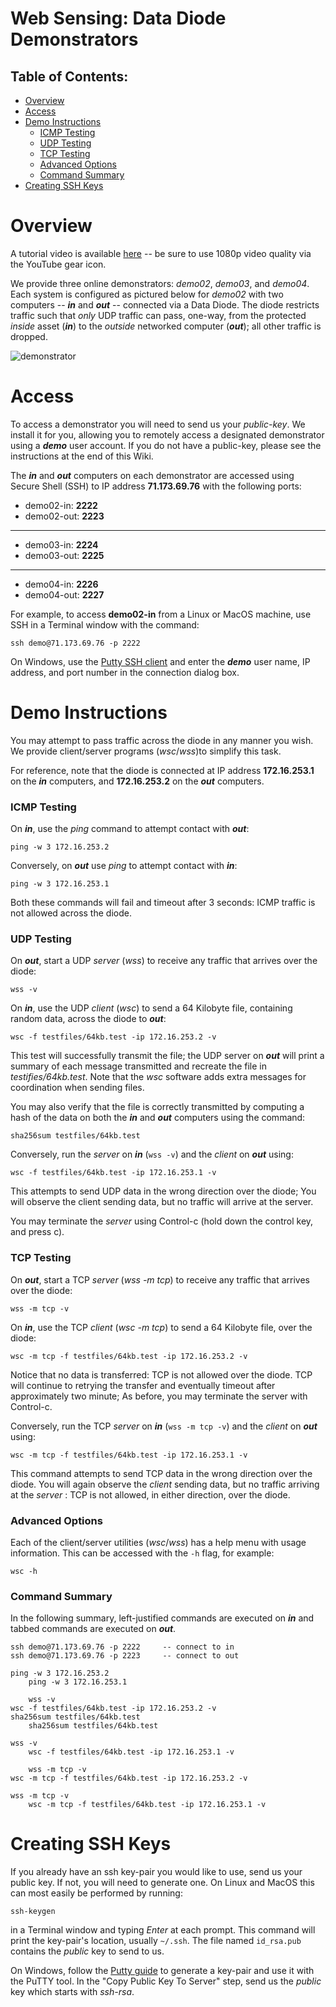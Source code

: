 # Web Sensing: Data Diode Demonstrators

## Table of Contents:

- [Overview](#overview)
- [Access](#access)
- [Demo Instructions](#demo-instructions)
  - [ICMP Testing](#icmp-testing)
  - [UDP Testing](#udp-testing)
  - [TCP Testing](#tcp-testing)
  - [Advanced Options](#advanced-options)
  - [Command Summary](#command-summary)
- [Creating SSH Keys](#ssh-keys)

# Overview

A tutorial video is available [here](https://youtu.be/GOu_UgQR9Uw) -- be sure to use 1080p video quality via the YouTube gear icon.

We provide three online demonstrators: *demo02*, *demo03*, and *demo04*. Each system is configured as pictured below for *demo02* with two computers -- ***in*** and ***out*** -- connected via a Data Diode. The diode restricts traffic such that *only* UDP traffic can pass, one-way, from the protected *inside* asset (***in***) to the *outside* networked computer (***out***); all other traffic is dropped.

![demonstrator](https://user-images.githubusercontent.com/20844430/180662160-da55aa66-f8f6-4aeb-8690-7411c66184db.png)


# Access

To access a demonstrator you will need to send us your *public-key*. We install it for you, allowing you to remotely access a designated demonstrator using a ***demo*** user account. If you do not have a public-key, please see the instructions at the end of this Wiki.

The ***in*** and ***out*** computers on each demonstrator are accessed using Secure Shell (SSH) to IP address **71.173.69.76** with the following ports: 

- demo02-in: **2222** 
- demo02-out: **2223** 

***
- demo03-in: **2224** 
- demo03-out: **2225** 

***
- demo04-in: **2226** 
- demo04-out: **2227** 

For example, to access **demo02-in** from a Linux or MacOS machine, use SSH in a Terminal window with the command:

`ssh demo@71.173.69.76 -p 2222`

On Windows, use the [Putty SSH client](https://devops.ionos.com/tutorials/use-ssh-keys-with-putty-on-windows/) and enter the ***demo*** user name, IP address, and port number in the connection dialog box.


# Demo Instructions

You may attempt to pass traffic across the diode in any manner you wish. We provide client/server programs (*wsc*/*wss*)to simplify this task. 

For reference, note that the diode is connected at IP address **172.16.253.1** on the ***in*** computers, and **172.16.253.2** on the ***out*** computers.


### ICMP Testing

On ***in***, use the *ping* command to attempt contact with ***out***:

`ping -w 3 172.16.253.2`

Conversely, on ***out*** use *ping* to attempt contact with ***in***:

`ping -w 3 172.16.253.1`

Both these commands will fail and timeout after 3 seconds: ICMP traffic is not allowed across the diode.


### UDP Testing

On ***out***, start a UDP *server* (*wss*) to receive any traffic that arrives over the diode:

`wss -v`

On ***in***, use the UDP *client* (*wsc*) to send a 64 Kilobyte file, containing random data, across the diode to ***out***:

`wsc -f testfiles/64kb.test -ip 172.16.253.2 -v`

This test will successfully transmit the file; the UDP server on ***out*** will print a summary of each message transmitted and recreate the file in *testifies/64kb.test*. Note that the *wsc* software adds extra messages for coordination when sending files. 

You may also verify that the file is correctly transmitted by computing a hash of the data on both the ***in*** and ***out*** computers using the command:

`sha256sum testfiles/64kb.test`

Conversely, run the *server* on ***in*** (`wss -v`) and the *client* on ***out*** using:

`wsc -f testfiles/64kb.test -ip 172.16.253.1 -v`

This attempts to send UDP data in the wrong direction over the diode; You will observe the client sending data, but no traffic will arrive at the server.

You may terminate the *server* using Control-c (hold down the control key, and press c). 

### TCP Testing

On ***out***, start a TCP *server* (*wss -m tcp*) to receive any traffic that arrives over the diode:

`wss -m tcp -v`

On ***in***, use the TCP *client* (*wsc -m tcp*) to send a 64 Kilobyte file, over the diode:

`wsc -m tcp -f testfiles/64kb.test -ip 172.16.253.2 -v`

Notice that no data is transferred: TCP is not allowed over the diode. TCP will continue to retrying the transfer and eventually timeout after approximately two minute; As before, you may terminate the server with Control-c.

Conversely, run the TCP *server* on ***in*** (`wss -m tcp -v`) and the *client* on ***out*** using:

`wsc -m tcp -f testfiles/64kb.test -ip 172.16.253.1 -v`

This command attempts to send TCP data in the wrong direction over the diode. You will again observe the *client* sending data, but no traffic arriving at the *server* : TCP is not allowed, in either direction, over the diode.



### Advanced Options

Each of the client/server utilities (*wsc*/*wss*) has a help menu with usage information. This can be accessed with the `-h` flag, for example:

`wsc -h`


### Command Summary

In the following summary, left-justified commands are executed on ***in*** and tabbed commands are executed on ***out***.

```
ssh demo@71.173.69.76 -p 2222     -- connect to in
ssh demo@71.173.69.76 -p 2223     -- connect to out

ping -w 3 172.16.253.2
    ping -w 3 172.16.253.1

    wss -v
wsc -f testfiles/64kb.test -ip 172.16.253.2 -v
sha256sum testfiles/64kb.test
    sha256sum testfiles/64kb.test

wss -v
    wsc -f testfiles/64kb.test -ip 172.16.253.1 -v

    wss -m tcp -v
wsc -m tcp -f testfiles/64kb.test -ip 172.16.253.2 -v

wss -m tcp -v
    wsc -m tcp -f testfiles/64kb.test -ip 172.16.253.1 -v
```




# Creating SSH Keys

If you already have an ssh key-pair you would like to use, send us your public key. If not, you will need to generate one. On Linux and MacOS this can most easily be performed by running:

`ssh-keygen`

in a Terminal window and typing *Enter* at each prompt. This command will print the key-pair's location, usually `~/.ssh`. The file named `id_rsa.pub` contains the *public* key to send to us. 

On Windows, follow the [Putty guide](https://devops.ionos.com/tutorials/use-ssh-keys-with-putty-on-windows/) to generate a key-pair and use it with the PuTTY tool. In the "Copy Public Key To Server" step, send us the *public* key which starts with *ssh-rsa*.


